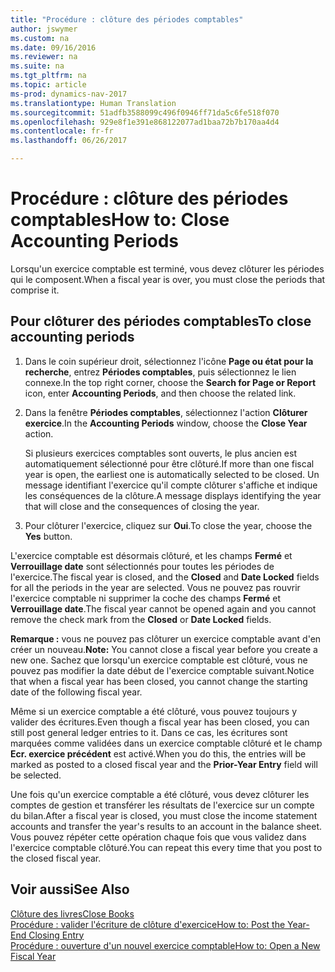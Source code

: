 ```yaml
---
title: "Procédure : clôture des périodes comptables"
author: jswymer
ms.custom: na
ms.date: 09/16/2016
ms.reviewer: na
ms.suite: na
ms.tgt_pltfrm: na
ms.topic: article
ms-prod: dynamics-nav-2017
ms.translationtype: Human Translation
ms.sourcegitcommit: 51adfb3588099c496f0946ff71da5c6fe518f070
ms.openlocfilehash: 929e8f1e391e868122077ad1baa72b7b170aa4d4
ms.contentlocale: fr-fr
ms.lasthandoff: 06/26/2017

---
```

# <a name="how-to-close-accounting-periods"></a><span data-ttu-id="ab271-102">Procédure : clôture des périodes comptables</span><span class="sxs-lookup"><span data-stu-id="ab271-102">How to: Close Accounting Periods</span></span>
<span data-ttu-id="ab271-103">Lorsqu'un exercice comptable est terminé, vous devez clôturer les périodes qui le composent.</span><span class="sxs-lookup"><span data-stu-id="ab271-103">When a fiscal year is over, you must close the periods that comprise it.</span></span>

## <a name="to-close-accounting-periods"></a><span data-ttu-id="ab271-104">Pour clôturer des périodes comptables</span><span class="sxs-lookup"><span data-stu-id="ab271-104">To close accounting periods</span></span>
1. <span data-ttu-id="ab271-105">Dans le coin supérieur droit, sélectionnez l'icône **Page ou état pour la recherche**, entrez **Périodes comptables**, puis sélectionnez le lien connexe.</span><span class="sxs-lookup"><span data-stu-id="ab271-105">In the top right corner, choose the **Search for Page or Report** icon, enter **Accounting Periods**, and then choose the related link.</span></span>
2. <span data-ttu-id="ab271-106">Dans la fenêtre **Périodes comptables**, sélectionnez l'action **Clôturer exercice**.</span><span class="sxs-lookup"><span data-stu-id="ab271-106">In the **Accounting Periods** window, choose the **Close Year** action.</span></span>

    <span data-ttu-id="ab271-107">Si plusieurs exercices comptables sont ouverts, le plus ancien est automatiquement sélectionné pour être clôturé.</span><span class="sxs-lookup"><span data-stu-id="ab271-107">If more than one fiscal year is open, the earliest one is automatically selected to be closed.</span></span> <span data-ttu-id="ab271-108">Un message identifiant l'exercice qu'il compte clôturer s'affiche et indique les conséquences de la clôture.</span><span class="sxs-lookup"><span data-stu-id="ab271-108">A message displays identifying the year that will close and the consequences of closing the year.</span></span>
3. <span data-ttu-id="ab271-109">Pour clôturer l'exercice, cliquez sur **Oui**.</span><span class="sxs-lookup"><span data-stu-id="ab271-109">To close the year, choose the **Yes** button.</span></span>

<span data-ttu-id="ab271-110">L'exercice comptable est désormais clôturé, et les champs **Fermé** et **Verrouillage date** sont sélectionnés pour toutes les périodes de l'exercice.</span><span class="sxs-lookup"><span data-stu-id="ab271-110">The fiscal year is closed, and the **Closed** and **Date Locked** fields for all the periods in the year are selected.</span></span> <span data-ttu-id="ab271-111">Vous ne pouvez pas rouvrir l'exercice comptable ni supprimer la coche des champs **Fermé** et **Verrouillage date**.</span><span class="sxs-lookup"><span data-stu-id="ab271-111">The fiscal year cannot be opened again and you cannot remove the check mark from the **Closed** or **Date Locked** fields.</span></span>

<span data-ttu-id="ab271-112">**Remarque :** vous ne pouvez pas clôturer un exercice comptable avant d'en créer un nouveau.</span><span class="sxs-lookup"><span data-stu-id="ab271-112">**Note:** You cannot close a fiscal year before you create a new one.</span></span> <span data-ttu-id="ab271-113">Sachez que lorsqu'un exercice comptable est clôturé, vous ne pouvez pas modifier la date début de l'exercice comptable suivant.</span><span class="sxs-lookup"><span data-stu-id="ab271-113">Notice that when a fiscal year has been closed, you cannot change the starting date of the following fiscal year.</span></span>

<span data-ttu-id="ab271-114">Même si un exercice comptable a été clôturé, vous pouvez toujours y valider des écritures.</span><span class="sxs-lookup"><span data-stu-id="ab271-114">Even though a fiscal year has been closed, you can still post general ledger entries to it.</span></span> <span data-ttu-id="ab271-115">Dans ce cas, les écritures sont marquées comme validées dans un exercice comptable clôturé et le champ **Ecr. exercice précédent** est activé.</span><span class="sxs-lookup"><span data-stu-id="ab271-115">When you do this, the entries will be marked as posted to a closed fiscal year and the **Prior-Year Entry** field will be selected.</span></span>

<span data-ttu-id="ab271-116">Une fois qu'un exercice comptable a été clôturé, vous devez clôturer les comptes de gestion et transférer les résultats de l'exercice sur un compte du bilan.</span><span class="sxs-lookup"><span data-stu-id="ab271-116">After a fiscal year is closed, you must close the income statement accounts and transfer the year's results to an account in the balance sheet.</span></span> <span data-ttu-id="ab271-117">Vous pouvez répéter cette opération chaque fois que vous validez dans l'exercice comptable clôturé.</span><span class="sxs-lookup"><span data-stu-id="ab271-117">You can repeat this every time that you post to the closed fiscal year.</span></span>

## <a name="see-also"></a><span data-ttu-id="ab271-118">Voir aussi</span><span class="sxs-lookup"><span data-stu-id="ab271-118">See Also</span></span>
[<span data-ttu-id="ab271-119">Clôture des livres</span><span class="sxs-lookup"><span data-stu-id="ab271-119">Close Books</span></span>](year-close-books.md)  
[<span data-ttu-id="ab271-120">Procédure : valider l'écriture de clôture d'exercice</span><span class="sxs-lookup"><span data-stu-id="ab271-120">How to: Post the Year-End Closing Entry</span></span>](year-how-post-year-end-close-entry.md)  
[<span data-ttu-id="ab271-121">Procédure : ouverture d'un nouvel exercice comptable</span><span class="sxs-lookup"><span data-stu-id="ab271-121">How to: Open a New Fiscal Year</span></span>](finance-setup-how-open-new-fiscal-year.md)

